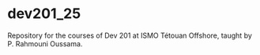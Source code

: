 # dev201_25
Repository for the courses of Dev 201 at ISMO Tétouan Offshore, taught by P. Rahmouni Oussama.
